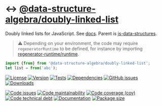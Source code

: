 :left_right_arrow: [@data-structure-algebra/doubly-linked-list](https://data-structure-algebra.github.io/doubly-linked-list)
==

Doubly linked lists for JavaScript.
See [docs](https://data-structure-algebra.github.io/doubly-linked-list/index.html).
Parent is [js-data-structures](https://github.com/make-github-pseudonymous-again/js-data-structures).

> :warning: Depending on your environment, the code may require
> `regeneratorRuntime` to be defined, for instance by importing
> [regenerator-runtime/runtime](https://www.npmjs.com/package/regenerator-runtime).

```js
import {from} from '@data-structure-algebra/doubly-linked-list';
let list = from('abc');
```

[![License](https://img.shields.io/github/license/data-structure-algebra/doubly-linked-list.svg)](https://raw.githubusercontent.com/data-structure-algebra/doubly-linked-list/main/LICENSE)
[![Version](https://img.shields.io/npm/v/@data-structure-algebra/doubly-linked-list.svg)](https://www.npmjs.org/package/@data-structure-algebra/doubly-linked-list)
[![Tests](https://img.shields.io/github/workflow/status/data-structure-algebra/doubly-linked-list/ci?event=push&label=tests)](https://github.com/data-structure-algebra/doubly-linked-list/actions/workflows/ci.yml?query=branch:main)
[![Dependencies](https://img.shields.io/librariesio/github/data-structure-algebra/doubly-linked-list.svg)](https://github.com/data-structure-algebra/doubly-linked-list/network/dependencies)
[![GitHub issues](https://img.shields.io/github/issues/data-structure-algebra/doubly-linked-list.svg)](https://github.com/data-structure-algebra/doubly-linked-list/issues)
[![Downloads](https://img.shields.io/npm/dm/@data-structure-algebra/doubly-linked-list.svg)](https://www.npmjs.org/package/@data-structure-algebra/doubly-linked-list)

[![Code issues](https://img.shields.io/codeclimate/issues/data-structure-algebra/doubly-linked-list.svg)](https://codeclimate.com/github/data-structure-algebra/doubly-linked-list/issues)
[![Code maintainability](https://img.shields.io/codeclimate/maintainability/data-structure-algebra/doubly-linked-list.svg)](https://codeclimate.com/github/data-structure-algebra/doubly-linked-list/trends/churn)
[![Code coverage (cov)](https://img.shields.io/codecov/c/gh/data-structure-algebra/doubly-linked-list/main.svg)](https://codecov.io/gh/data-structure-algebra/doubly-linked-list)
[![Code technical debt](https://img.shields.io/codeclimate/tech-debt/data-structure-algebra/doubly-linked-list.svg)](https://codeclimate.com/github/data-structure-algebra/doubly-linked-list/trends/technical_debt)
[![Documentation](https://data-structure-algebra.github.io/doubly-linked-list/badge.svg)](https://data-structure-algebra.github.io/doubly-linked-list/source.html)
[![Package size](https://img.shields.io/bundlephobia/minzip/@data-structure-algebra/doubly-linked-list)](https://bundlephobia.com/result?p=@data-structure-algebra/doubly-linked-list)
